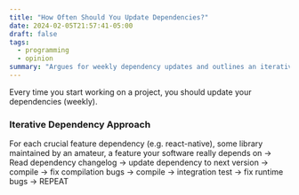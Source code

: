 ```yaml
---
title: "How Often Should You Update Dependencies?"
date: 2024-02-05T21:57:41-05:00
draft: false
tags:
  - programming
  - opinion
summary: "Argues for weekly dependency updates and outlines an iterative process for updating crucial feature dependencies, including reading changelogs, fixing bugs, and testing."
---
```


Every time you start working on a project, you should update your dependencies (weekly).

### Iterative Dependency Approach

For each crucial feature dependency (e.g. react-native), some library maintained by an amateur, a feature your software really depends on  &rarr; Read dependency changelog &rarr; update dependency to next version &rarr; compile &rarr; fix compilation bugs &rarr; compile &rarr; integration test &rarr; fix runtime bugs &rarr; REPEAT
